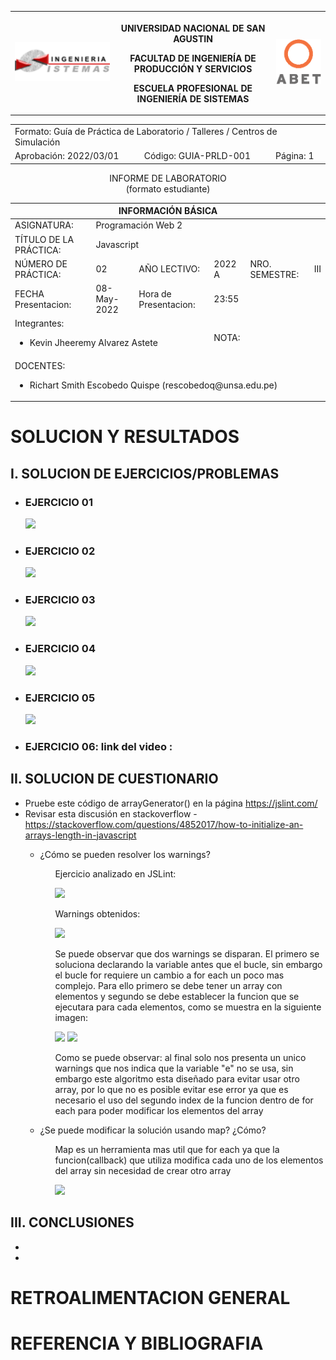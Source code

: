 <table>
  <tbody>
   <tr>
   <td><img src="./imagenes/epis.png" alt="EPIS"></td>
   <th>
   <p>UNIVERSIDAD NACIONAL DE SAN AGUSTIN</p>
   <p>FACULTAD DE INGENIERÍA DE PRODUCCIÓN Y SERVICIOS</p>
   <p>ESCUELA PROFESIONAL DE INGENIERÍA DE SISTEMAS</p>
   </th>
   <td><img src="./imagenes/abet.png" alt="ABET"></td>
   </tr>
  </tbody>
</table>
<div align="center" dir="auto"><table>    
   <tbody>
   <tr><td colspan="3">Formato: Guía de Práctica de Laboratorio / Talleres / Centros de Simulación</td></tr>
   <tr><td>Aprobación:  2022/03/01</td><td>Código: GUIA-PRLD-001</td><td>Página: 1</td></tr>
   </tbody>
</table></div>
<div align="center" dir="auto">
   <span>INFORME DE LABORATORIO</span><br>
   <span>(formato estudiante)</span>
</div>
<div align="center" dir="auto"><table>
   <tbody><tr><th colspan="6">INFORMACIÓN BÁSICA</th></tr>
   </tbody><tbody>
   <tr><td>ASIGNATURA:</td><td colspan="5">Programación Web 2</td></tr>
   <tr><td>TÍTULO DE LA PRÁCTICA:</td><td colspan="5">Javascript</td></tr>
   <tr>
   <td>NÚMERO DE PRÁCTICA:</td><td>02</td><td>AÑO LECTIVO:</td><td>2022 A</td><td>NRO. SEMESTRE:</td><td>III</td>
   </tr>
   <tr>
   <td>FECHA Presentacion:</td><td>08-May-2022</td><td>Hora de Presentacion:</td><td colspan="3">23:55</td>
   </tr>
   <tr><td colspan="3">Integrantes:
   <ul dir="auto">
   <li>Kevin Jheeremy Alvarez Astete</li>
   </ul>
   </td>
   <td> NOTA: </td>
   <td colspan="2"> </td>
   </tr><tr><td colspan="6">DOCENTES:
   <ul dir="auto">
   <li>Richart Smith Escobedo Quispe (rescobedoq@unsa.edu.pe)</li>
   </ul>
   </td>
</tr></tbody></table></div>
   <h1>SOLUCION Y RESULTADOS</h1>
   <h2>I. SOLUCION DE EJERCICIOS/PROBLEMAS</h2>
   <ul>
    <li><h3>EJERCICIO 01</h3></li>
    <img src="https://i.ibb.co/6NG5LWL/Ejercicio01.png">
    <li><h3>EJERCICIO 02</h3></li>
    <img src="https://i.ibb.co/qjgQ7c3/Ejercicio02.png">
    <li><h3>EJERCICIO 03</h3></li>
    <img src="https://i.ibb.co/FxzFgbK/Ejercicio03.png">
    <li><h3>EJERCICIO 04</h3></li>
    <img src="https://i.ibb.co/PFXkPwk/Ejercicio04.png">
    <li><h3>EJERCICIO 05</h3></li>
    <img src="https://i.ibb.co/74H15YR/Ejercicio05.png">
    <li><h3>EJERCICIO 06: link del video : </h3></li>
   </ul>
   <h2>II. SOLUCION DE CUESTIONARIO</h2>
   <ul>
      <li>Pruebe este código de arrayGenerator() en la página <a href="https://jslint.com/">https://jslint.com/</a></li>
      <li>Revisar esta discusión en stackoverflow - <a href="https://stackoverflow.com/questions/4852017/how-to-initialize-an-arrays-length-in-javascript">https://stackoverflow.com/questions/4852017/how-to-initialize-an-arrays-length-in-javascript</a></li>
      <ul>
         <li>¿Cómo se pueden resolver los warnings?</li>
         <ul>
           <p>Ejercicio analizado en JSLint: </p>
           <img src="https://i.ibb.co/NnNyhRy/Captura-de-pantalla-2022-05-09-083849.png">
           <p>Warnings obtenidos: </p>
           <img src="https://i.ibb.co/PMG0HKC/img02.png">
           <p>Se puede observar que dos warnings se disparan. El primero se soluciona declarando la variable antes que el bucle, sin embargo el bucle
           for requiere un cambio a for each un poco mas complejo. Para ello primero se debe tener un array con elementos y segundo se debe establecer
           la funcion que se ejecutara para cada elementos, como se muestra en la siguiente imagen:</p>
           <img src="https://i.ibb.co/TRrnfjq/img03.png">
           <img src="https://i.ibb.co/nj56RKs/img04.png">
           <p>Como se puede observar: al final solo nos presenta un unico warnings que nos indica que la variable "e" no se usa, sin embargo este 
           algoritmo esta diseñado para evitar usar otro array, por lo que no es posible evitar ese error ya que es necesario el uso del segundo index
           de la funcion dentro de for each para poder modificar los elementos del array</p>
         </ul>
         <li>¿Se puede modificar la solución usando map? ¿Cómo?</li>
         <ul>
           <p>Map es un herramienta mas util que for each ya que la funcion(callback) que utiliza modifica cada uno de los elementos del array sin
           necesidad de crear otro array</p>
           <img src="https://i.ibb.co/944Sjvd/img05.png">
         </ul>
      </ul>
   </ul>
   <h2>III. CONCLUSIONES</h2>
   <ul>
      <li></li>
      <li></li>
   </ul>
   <h1>RETROALIMENTACION GENERAL</h1>
   <h1>REFERENCIA Y BIBLIOGRAFIA</h1>
   <b><i></i></b>
